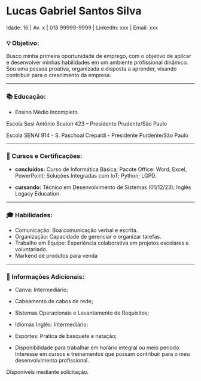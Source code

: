 # Lucas Gabriel Santos Silva

Idade: 16 |
Av. x |
018 99999-9999 | 
LinkedIn: xxx | 
Email: xxx



### 💡 Objetivo:
Busco minha primeira oportunidade de emprego, com o objetivo de aplicar e desenvolver minhas habilidades em um ambiente profissional dinâmico. Sou uma pessoa proativa, organizada e disposta a aprender, visando contribuir para o crescimento da empresa.

---
### 📚 Educação:

- Ensino Médio Incompleto.

Escola Sesi Antônio Scalon 423 – Presidente Prudente/São Paulo

Escola SENAI 914 - S. Paschoal Crepaldi - Presidente Purdente/São Paulo

---
### 📝 Cursos e Certificações:

- **concluídos:** Curso de Informática Básica;
Pacote Office: Word, Excel, PowerPoint; Soluções Integradas com IoT; Python; LGPD.

- **cursando:** Técnico em Desenvolvimento de Sistemas (01/12/23); Inglês Legacy Education.

---

### 🎓 Habilidades:

- Comunicação: Boa comunicação verbal e escrita.
- Organização: Capacidade de gerenciar e organizar tarefas.
- Trabalho em Equipe: Experiência colaborativa em projetos escolares e voluntariado.
- Markend de produtos para venda

---

### 📢 Informações Adicionais:
- Canva: Intermediário;

- Cabeamento de cabos de rede;

- Sistemas Operacionais e Levantamento de Requisitos;

- Idiomas
Inglês: Intermediário;

- Esportes: Prática de basquete e natação;

- Disponibilidade para trabalhar em horário integral ou meio período.
Interesse em cursos e treinamentos que possam contribuir para o meu desenvolvimento profissional.


Disponíveis mediante solicitação.
